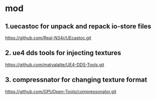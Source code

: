 # mod
## 1.uecastoc for unpack and repack io-store files
https://github.com/Real-N34r/UEcastoc.git
## 2. ue4 dds tools for injecting textures
https://github.com/matyalatte/UE4-DDS-Tools.git
## 3. compressnator for changing texture format
https://github.com/GPUOpen-Tools/compressonator.git
